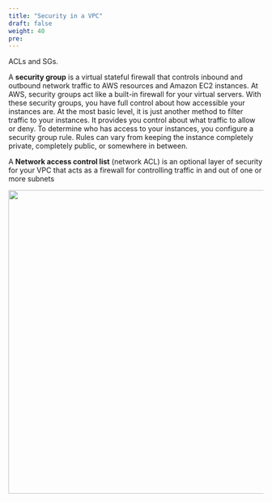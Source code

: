 ```yaml
---
title: "Security in a VPC"
draft: false
weight: 40
pre: 
---
```



ACLs and SGs.

A **security group** is a virtual stateful firewall that controls inbound and outbound network traffic to AWS resources and Amazon EC2 instances. At AWS, security groups act like a built-in firewall for your virtual servers. With these security groups, you have full control about how accessible your instances are.
At the most basic level, it is just another method to filter traffic to your instances. It provides you control about what traffic to allow or deny. To determine who has access to your instances, you configure a security group rule. Rules can vary from keeping the instance completely private, completely public, or somewhere in between.

A **Network access control list** (network ACL) is an optional layer of security for your VPC that acts as a firewall for controlling traffic in and out of one or more subnets

<img src='../images/sg_nacl.png' width='600px'>










